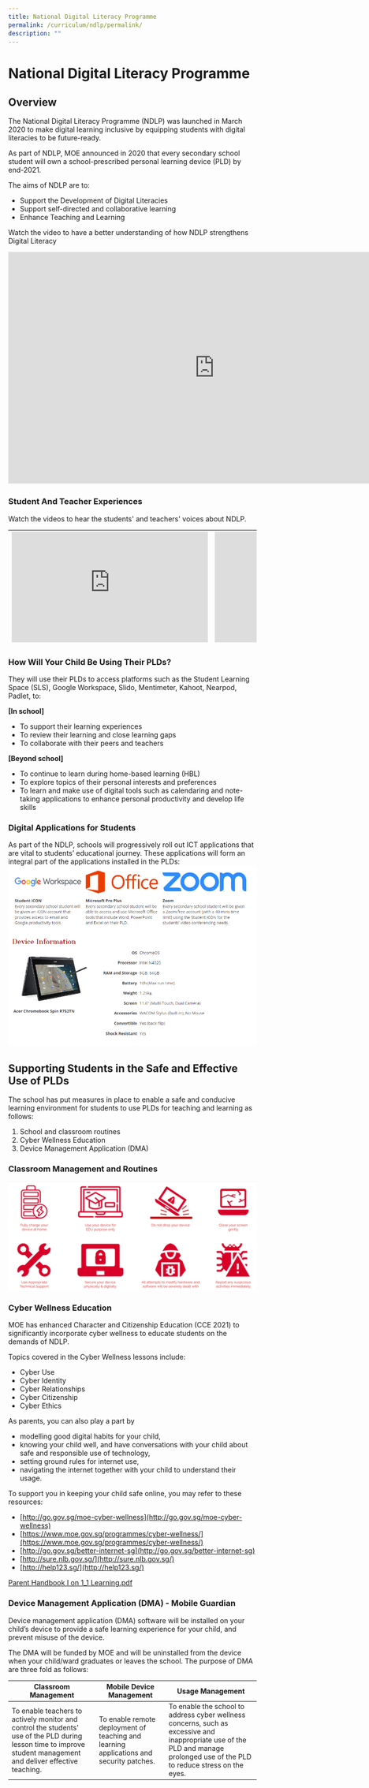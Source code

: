 ```yaml
---
title: National Digital Literacy Programme
permalink: /curriculum/ndlp/permalink/
description: ""
---
```

National Digital Literacy Programme
===================================

Overview
--------

The National Digital Literacy Programme (NDLP) was launched in March 2020 to make digital learning inclusive by equipping students with digital literacies to be future-ready.

As part of NDLP, MOE announced in 2020 that every secondary school student will own a school-prescribed personal learning device (PLD) by end-2021.

The aims of NDLP are to:  

*   Support the Development of Digital Literacies
*   Support self-directed and collaborative learning
*   Enhance Teaching and Learning

Watch the video to have a better understanding of how NDLP strengthens Digital Literacy

<iframe width="835" height="470" src="https://www.youtube.com/embed/3FKftVAU4eI" title="Strengthening digital literacy of students | Committee of Supply 2020" frameborder="0" allow="accelerometer; autoplay; clipboard-write; encrypted-media; gyroscope; picture-in-picture" allowfullscreen></iframe>

### Student And Teacher Experiences

Watch the videos to hear the students' and teachers' voices about NDLP.

| <iframe width="398" height="224" src="https://www.youtube.com/embed/atVkNBXMVnY" title="Digital Literacy – Students’ Voxpop" frameborder="0" allow="accelerometer; autoplay; clipboard-write; encrypted-media; gyroscope; picture-in-picture" allowfullscreen></iframe> 	| <iframe width="398" height="224" src="https://www.youtube.com/embed/-TCnHCORdYc" title="Digital Learning - Teachers' Experience" frameborder="0" allow="accelerometer; autoplay; clipboard-write; encrypted-media; gyroscope; picture-in-picture" allowfullscreen></iframe> 	|
|---	|---	|

### How Will Your Child Be Using Their PLDs?

They will use their PLDs to access platforms such as the Student Learning Space (SLS), Google Workspace, Slido, Mentimeter, Kahoot, Nearpod, Padlet, to:

**\[In school\]**  
* To support their learning experiences
*   To review their learning and close learning gaps
*   To collaborate with their peers and teachers

**\[Beyond school\]**  
* To continue to learn during home-based learning (HBL)
*   To explore topics of their personal interests and preferences
*   To learn and make use of digital tools such as calendaring and note-taking applications to enhance personal productivity and develop life skills

### Digital Applications for Students

As part of the NDLP, schools will progressively roll out ICT applications that are vital to students’ educational journey. These applications will form an integral part of the applications installed in the PLDs:
![](/images/ndlp1.png)

Supporting Students in the Safe and Effective Use of PLDs
---------------------------------------------------------

The school has put measures in place to enable a safe and conducive learning environment for students to use PLDs for teaching and learning as follows:

1.  School and classroom routines
2.  Cyber Wellness Education
3.  Device Management Application (DMA)

### Classroom Management and Routines

![](/images/ndlp2.png)

### Cyber Wellness Education

MOE has enhanced Character and Citizenship Education (CCE 2021) to significantly incorporate cyber wellness to educate students on the demands of NDLP.

Topics covered in the Cyber Wellness lessons include:

*   Cyber Use
*   Cyber Identity
*   Cyber Relationships
*   Cyber Citizenship
*   Cyber Ethics

  
As parents, you can also play a part by

*   modelling good digital habits for your child,
*   knowing your child well, and have conversations with your child about safe and responsible use of technology,
*   setting ground rules for internet use,
*   navigating the internet together with your child to understand their usage.

  
To support you in keeping your child safe online, you may refer to these resources:

*   [http://go.gov.sg/moe-cyber-wellness](http://go.gov.sg/moe-cyber-wellness)
*   [https://www.moe.gov.sg/programmes/cyber-wellness/](https://www.moe.gov.sg/programmes/cyber-wellness/)
*   [http://go.gov.sg/better-internet-sg](http://go.gov.sg/better-internet-sg)
*   [http://sure.nlb.gov.sg/](http://sure.nlb.gov.sg/)
*   [http://help123.sg/](http://help123.sg/)


[Parent Handbook I on 1_1 Learning.pdf](/files/ndlp3.pdf)

### Device Management Application (DMA) - Mobile Guardian

Device management application (DMA) software will be installed on your child’s device to provide a safe learning experience for your child, and prevent misuse of the device.

The DMA will be funded by MOE and will be uninstalled from the device when your child/ward graduates or leaves the school. The purpose of DMA are three fold as follows:

| Classroom Management | Mobile Device Management | Usage Management |
| --- | --- | --- |
| To enable teachers to actively monitor and control the students' use of the PLD during lesson time to improve student management and deliver effective teaching. | To enable remote deployment of teaching and learning applications and security patches. | To enable the school to address cyber wellness concerns, such as excessive and inappropriate use of the PLD and manage prolonged use of the PLD to reduce stress on the eyes. |